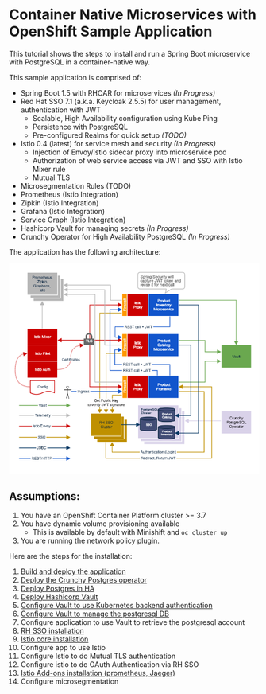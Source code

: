 # Container Native Microservices with OpenShift Sample Application

This tutorial shows the steps to install and run a Spring Boot microservice with PostgreSQL in a container-native way. 

This sample application is comprised of:

* Spring Boot 1.5 with RHOAR for microservices *(In Progress)*
* Red Hat SSO 7.1 (a.k.a. Keycloak 2.5.5) for user management, authentication with JWT
  * Scalable, High Availability configuration using Kube Ping
  * Persistence with PostgreSQL
  * Pre-configured Realms for quick setup *(TODO)*
* Istio 0.4 (latest) for service mesh and security *(In Progress)*
  * Injection of Envoy/Istio sidecar proxy into microservice pod
  * Authorization of web service access via JWT and SSO with Istio Mixer rule
  * Mutual TLS
* Microsegmentation Rules (TODO)
* Prometheus (Istio Integration)
* Zipkin (Istio Integration)
* Grafana (Istio Integration)
* Service Graph (Istio Integration)
* Hashicorp Vault for managing secrets *(In Progress)*
* Crunchy Operator for High Availability PostgreSQL *(In Progress)*

The application has the following architecture:

![Architecture](architecture.png)

## Assumptions:
1. You have an OpenShift Container Platform cluster >= 3.7
2. You have dynamic volume provisioning available
   * This is available by default with Minishift and `oc cluster up`
3. You are running the network policy plugin.

Here are the steps for the installation:

1. [Build and deploy the application](./spring/README.md)
2. [Deploy the Crunchy Postgres operator](./crunchy/deploy-crunchy.md)
3. [Deploy Postgres in HA](./crunchy/deploy-HA-db.md)
4. [Deploy Hashicorp Vault](./vault/deploy-vault.md)
5. [Configure Vault to use Kubernetes backend authentication](./vault/vault-kube-backend.md)
6. [Configure Vault to manage the postgresql DB](./vault/vault-postgres.md)
7. Configure application to use Vault to retrieve the postgresql account
8. [RH SSO installation](./sso/README.md)
9. [Istio core installation](./istio/README.md)
10. Configure app to use Istio
11. Configure Istio to do Mutual TLS authentication
12. Configure istio to do OAuth Authentication via RH SSO
13. [Istio Add-ons installation (prometheus, Jaeger)](./istio/README.md)
14. Configure microsegmentation